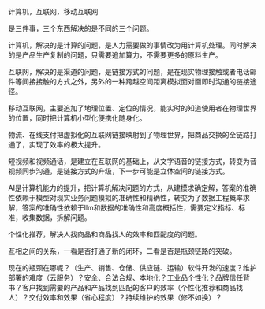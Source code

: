 计算机，互联网，移动互联网

是三件事，三个东西解决的是不同的三个问题。

计算机，解决的是计算的问题，是人力需要做的事情改为用计算机处理。同时解决的是产品生产复制的问题，只需要追加算力，不需要更多的原料生产。

互联网，解决的是渠道的问题，是链接方式的问题，是在现实物理接触或者电话邮件等间接接触的方式之外，另外的一种跨越空间距离模拟面对面即时沟通的链接途径。

移动互联网，主要追加了地理位置、定位的情况，能实时的知道使用者在物理世界的位置，同时把计算机小型化便携化随身化。

物流、在线支付把虚拟化的互联网链接映射到了物理世界，把商品交换的全链路打通了，实现了效率的极大提升。

短视频和视频通话，是建立在互联网的基础上，从文字语音的链接方式，转变为音视频同步沟通，是链接方式的升级，下一步可能是立体空间的链接方式。

AI是计算机能力的提升，把计算机解决问题的方式，从建模求确定解，答案的准确性依赖于模型对现实业务问题模拟的准确性和精确性，转变为了数据工程概率求解，答案的准确性依赖于llm和数据的准确性和高度概括性，需要定义指标、标准，收集数据，拆解问题。

个性化推荐，解决人找商品和商品找人的效率和匹配度的问题。

互相之间的关系，一看是否打通了新的闭环，二看是否是瓶颈链路的突破。

现在的瓶颈在哪呢？（生产、销售、仓储、供应链、运输）软件开发的速度？维护部署的难度（云服务）？安全、合法合规、本地化？工业品个性化？品牌信任背书？客户找到需要的产品和产品找到匹配的客户的效率（个性化推荐和商品找人）？交付效率和效果（省心程度）？持续维护的效果（修不如换）？


